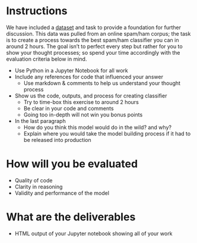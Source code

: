 # Instructions
We have included a [dataset](dataset.psv) and task to provide a foundation for further discussion. This data was pulled from an online spam/ham corpus; the task is to create a process towards the best spam/ham classifier you can in around 2 hours. The goal isn’t to perfect every step but rather for you to show your thought processes; so spend your time accordingly with the evaluation criteria below in mind.

* Use Python in a Jupyter Notebook for all work
* Include any references for code that influenced your answer
  * Use markdown & comments to help us understand your thought process
* Show us the code, outputs, and process for creating classifier
  * Try to time-box this exercise to around 2 hours
  * Be clear in your code and comments
  * Going too in-depth will not win you bonus points
* In the last paragraph
  * How do you think this model would do in the wild? and why?
  * Explain where you would take the model building process if it had to be released into production

# How will you be evaluated
* Quality of code
* Clarity in reasoning
* Validity and performance of the model

# What are the deliverables
* HTML output of your Jupyter notebook showing all of your work
